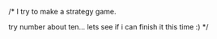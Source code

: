 /*
I try to make a strategy game.

try number about ten... lets see if i can finish it this time :)
*/